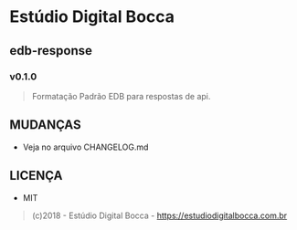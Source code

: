 # Estúdio Digital Bocca

## edb-response

### v0.1.0

> Formatação Padrão EDB para respostas de api.

## MUDANÇAS

- Veja no arquivo CHANGELOG.md

## LICENÇA

- MIT

> (c)2018 - Estúdio Digital Bocca - <https://estudiodigitalbocca.com.br>